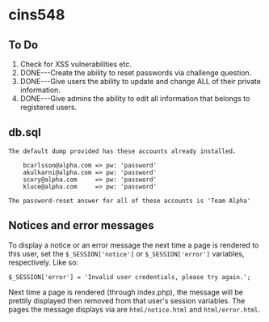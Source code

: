 # cins548

## To Do
1.	Check for XSS vulnerabilities etc.
2.	DONE---Create the ability to reset passwords via challenge question.
3.	DONE---Give users the ability to update and change ALL of their private information.
4.	DONE---Give admins the ability to edit all information that belongs to registered users.

## db.sql
	The default dump provided has these accounts already installed.

		bcarlsson@alpha.com	=> pw: 'password'
		akulkarni@alpha.com	=> pw: 'password'
		scory@alpha.com		=> pw: 'password'
		kluce@alpha.com		=> pw: 'password'

	The password-reset answer for all of these accounts is 'Team Alpha'

## Notices and error messages
To display a notice or an error message the next time a page is rendered to
this user, set the `$_SESSION['notice']` or `$_SESSION['error']` variables,
respectively. Like so:

    $_SESSION['error'] = 'Invalid user credentials, please try again.';

Next time a page is rendered (through index.php), the message will be prettily
displayed then removed from that user's session variables. The pages the message
displays via are `html/notice.html` and `html/error.html`.
